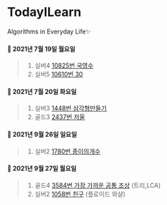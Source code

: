 # TodayILearn
Algorithms in Everyday Life✨

#### 📌 2021년 7월 19일 월요일 ####
> 1. 실버4 [10825번 국영수](https://www.acmicpc.net/problem/10825/)
> 2. 실버5 [10610번 30](https://www.acmicpc.net/problem/10610/)
#### 📌 2021년 7월 20일 화요일 ####
> 1. 실버3 [1448번 삼각형만들기](https://www.acmicpc.net/problem/1448)
> 2. 골드3 [2437번 저울](https://www.acmicpc.net/problem/2437)
#### 📌 2021년 9월 26일 일요일 ####
> 1. 실버2 [1780번 종이의개수](https://www.acmicpc.net/problem/1780)
#### 📌 2021년 9월 27일 월요일 ####
> 1. 골드4 [3584번 가장 가까운 공통 조상](https://www.acmicpc.net/problem/3584) (트리,LCA)
> 2. 실버2 [1058번 친구](https://www.acmicpc.net/problem/1058) (플로이드 와샬)
